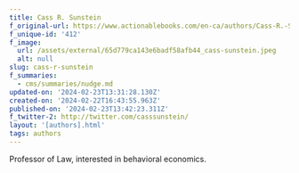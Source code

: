 ```yaml
---
title: Cass R. Sunstein
f_original-url: https://www.actionablebooks.com/en-ca/authors/Cass-R.-Sunstein/
f_unique-id: '412'
f_image:
  url: /assets/external/65d779ca143e6badf58afb44_cass-sunstein.jpeg
  alt: null
slug: cass-r-sunstein
f_summaries:
  - cms/summaries/nudge.md
updated-on: '2024-02-23T13:31:28.130Z'
created-on: '2024-02-22T16:43:55.963Z'
published-on: '2024-02-23T13:42:23.311Z'
f_twitter-2: http://twitter.com/casssunstein/
layout: '[authors].html'
tags: authors
---
```


Professor of Law, interested in behavioral economics.

